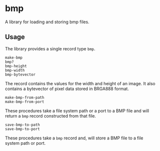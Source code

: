 # bmp

A library for loading and storing bmp files.

## Usage

The library provides a single record type `bmp`.

	make-bmp
	bmp?
	bmp-height
	bmp-width
	bmp-bytevector

The record contains the values for the width and height of an image. It also contains a bytevector of pixel data stored in BRGA888 format.

	make-bmp-from-path
	make-bmp-from-port

These procedures take a file system path or a port to a BMP file and will return a `bmp` record constructed from that file.

    save-bmp-to-path
    save-bmp-to-port

These procedures take a `bmp` record and, will store a BMP file to a file system path or port.
